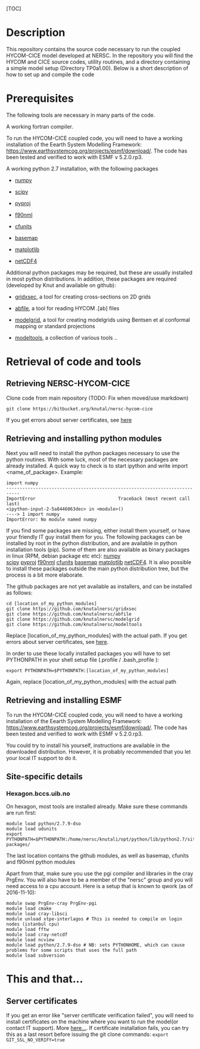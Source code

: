 [TOC]

# Description

This repository contains the source code necessary to run the coupled HYCOM-CICE model developed at NERSC. In the repository you will find the HYCOM and CICE source codes, utility routines, and a directory containing a simple model setup (Directory TP0a1.00). Below is a short description of how to set up and compile the code

# Prerequisites

The following tools are necessary in many parts of the code.

A working fortran compiler.

To run the HYCOM-CICE coupled code, you will need to have a working installation of the Eearth System Modelling Framework: https://www.earthsystemcog.org/projects/esmf/download/. The code has been tested and verified to work with ESMF v 5.2.0.rp3.

A working python 2.7 installation, with the following packages

* [numpy](https://pypi.python.org/pypi/numpy)

* [scipy](https://pypi.python.org/pypi/scipy)

* [pyproj](https://pypi.python.org/pypi/pyproj)

* [f90nml](https://pypi.python.org/pypi/f90nml)

* [cfunits](https://pypi.python.org/pypi/cfunits)

* [basemap](https://pypi.python.org/pypi/basemap)

* [matplotlib](https://pypi.python.org/pypi/matplotlib)
* [netCDF4](https://pypi.python.org/pypi/netCDF4)

Additional python packages may be required, but these are usually installed in most python distributions. In addition, these packages are required (developed by Knut and available on github):

* [gridxsec](https://github.com/knutalnersc/gridxsec), a tool for creating cross-sections on 2D grids 

* [abfile](https://github.com/knutalnersc/abfile), a tool for reading HYCOM .[ab] files 

* [modelgrid](https://github.com/knutalnersc/modelgrid), a tool for creating modelgrids using Bentsen et al conformal mapping or standard projections 

* [modeltools](https://github.com/knutalnersc/modeltools), a collection of various tools .. 

# Retrieval of code and tools

## Retrieving NERSC-HYCOM-CICE
Clone code from main repository (TODO: Fix when moved/use markdown)

`
git clone https://bitbucket.org/knutal/nersc-hycom-cice
`

If you get errors about server certificates, see [here](../..//overview#markdown-header-server-certificates)


## Retrieving and installing python modules

Next you will need to install the python packages necessary to use the  python routines. With some luck, most of the necessary packages are already installed.  A quick way to check is to start ipython and write import <name_of_package>. Example:

    import numpy
    ---------------------------------------------------------------------------
    ImportError                               Traceback (most recent call last)
    <ipython-input-2-5a8446063dec> in <module>()
    ----> 1 import numpy
    ImportError: No module named numpy

If you find some packages are missing, either install them yourself, or have your friendly IT guy install them for you. The following packages can be installed by root in the python distribution, and are available in python installation tools (pip). Some of them are also available as binary packages in linux (RPM, debian package etc etc):
[numpy](https://pypi.python.org/pypi/numpy)  
[scipy](https://pypi.python.org/pypi/scipy) 
[pyproj](https://pypi.python.org/pypi/pyproj) 
[f90nml](https://pypi.python.org/pypi/f90nml) 
[cfunits](https://pypi.python.org/pypi/cfunits) 
[basemap](https://pypi.python.org/pypi/basemap) 
[matplotlib](https://pypi.python.org/pypi/matplotlib) 
[netCDF4](https://pypi.python.org/pypi/netCDF4). It is also possible to install these packages outside the main python distribution tree, but the process is a bit more elaborate.

The github packages are not yet available as installers, and can be installed as follows:

    cd [location_of_my_python_modules]
    git clone https://github.com/knutalnersc/gridxsec
    git clone https://github.com/knutalnersc/abfile
    git clone https://github.com/knutalnersc/modelgrid
    git clone https://github.com/knutalnersc/modeltools

Replace [location_of_my_python_modules] with the actual path. If you get errors about server certificates, see [here](../..//overview#markdown-header-server-certificates). 

In order to use these locally installed packages you will have to set PYTHONPATH in your shell setup file (.profile / .bash_profile ):

    export PYTHONPATH=$PYTHONPATH:[location_of_my_python_modules]

Again, replace [location_of_my_python_modules] with the actual path

## Retrieving and installing ESMF

To run the HYCOM-CICE coupled code, you will need to have a working installation of the Eearth System Modelling Framework: https://www.earthsystemcog.org/projects/esmf/download/. The code has been tested and verified to work with ESMF v 5.2.0.rp3.

You could try to install his yourself, instructions are available in the downloaded distribution. However, it is probably recommended that you let your local IT support to do it.


## Site-specific details

### Hexagon.bccs.uib.no

On hexagon, most tools are installed already. Make sure these commands are run first:

    module load python/2.7.9-dso
    module load udunits
    export PYTHONPATH=$PYTHONPATH:/home/nersc/knutali/opt/python/lib/python2.7/site-packages/

The last location contains the github modules, as well as basemap, cfunits and f90nml python modules

Apart from that, make sure you use the pgi compiler and libraries in the cray PrgEnv. You will also have to be a member of the "nersc" group and you will need access to a cpu account. Here is a setup that is known to qwork (as of 2016-11-10):


    module swap PrgEnv-cray PrgEnv-pgi
    module load cmake
    module load cray-libsci
    module unload xtpe-interlagos # This is needed to compile on login nodes (istanbul cpu)
    module load fftw
    module load cray-netcdf
    module load ncview
    module load python/2.7.9-dso # NB: sets PYTHONHOME, which can cause problems for some scripts that uses the full path
    module load subversion


# This and that...

## Server certificates
If you get an error like "server certificate verification failed", you will need to install certificates on the machine where you want to run the model(or contact IT support). More [here...](https://en.wikipedia.org/wiki/Certificate_authority). If certificate installation fails, you can try this as a last resort before issuing the git clone commands:
`
export GIT_SSL_NO_VERIFY=true
`